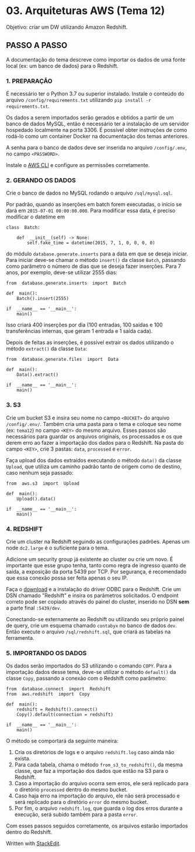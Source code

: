 
# 03. Arquiteturas AWS (Tema 12)

Objetivo: criar um DW utilizando Amazon Redshift.

## PASSO A PASSO

A documentação do tema descreve como importar os dados de uma fonte local (ex: um banco de dados) para o Redshift.

### 1. PREPARAÇÃO

É necessário ter o Python 3.7 ou superior instalado. Instale o conteúdo do arquivo `/config/requirements.txt` utilizando `pip install -r requirements.txt`. 

Os dados a serem importados serão gerados e obtidos a partir de um banco de dados MySQL, então é necessário ter a instalação de um servidor hospedado localmente na porta 3306. É possível obter instruções de como rodá-lo como um container Docker na documentação dos temas anteriores.

A senha para o banco de dados deve ser inserida no arquivo `/config/.env`, no campo `<PASSWORD>`.

Instale o [AWS CLI](https://docs.aws.amazon.com/cli/latest/userguide/getting-started-install.html)  e configure as permissões corretamente.


### 2. GERANDO OS DADOS
Crie o banco de dados no MySQL rodando o arquivo `/sql/mysql.sql`. 

Por padrão, quando as inserções em batch forem executadas, o início se dará em `2015-07-01 00:00:00.000`. Para modificar essa data, é preciso modificar o datetime em

    class  Batch:
    
	    def  __init__(self) -> None:
			self.fake_time = datetime(2015, 7, 1, 0, 0, 0, 0)
do módulo `database.generate.inserts` para a data em que se deseja iniciar.
Para iniciar deve-se chamar o método `insert()` da classe `Batch`, passando como parâmetro o número de dias que se deseja fazer inserções. Para 7 anos, por exemplo, deve-se utilizar 2555 dias:

    from  database.generate.inserts  import  Batch
    
    def  main():
	    Batch().insert(2555)
    
    if  __name__ == '__main__':
		main()

Isso criará 400 inserções por dia (100 entradas, 100 saídas e 100 transferências internas, que geram 1 entrada e 1 saída cada).

Depois de feitas as inserções, é possível extrair os dados utilizando o método `extract()` da classe `Data`:

	from  database.generate.files  import  Data
    
    def  main():
	    Data().extract()
    
    if  __name__ == '__main__':
		main()

### 3. S3
Crie um bucket S3 e insira seu nome no campo `<BUCKET>` do arquivo `/config/.env/`. Também cria uma pasta para o tema e coloque seu nome (ex: `tema12`) no campo `<KEY>` do mesmo arquivo. Esses passos são necessários para guardar os arquivos originais, os processados e os que derem erro ao fazer a importação dos dados para o Redshift. Na pasta do campo `<KEY>`, crie 3 pastas: `data`, `processed` e `error`.

Faça upload dos dados extraídos executando o método `data()` da classe `Upload`, que utiliza um caminho padrão tanto de origem como de destino, caso nenhum seja passado:

	from  aws.s3  import  Upload
    
    def  main():
	    Upload().data()
    
    if  __name__ == '__main__':
		main()

### 4. REDSHIFT
Crie um cluster na Redshift seguindo as configurações padrões. Apenas um node `dc2.large` é o suficiente para o tema.

Adicione um security group já existente ao cluster ou crie um novo. É importante que esse grupo tenha, tanto como regra de ingresso quanto de saída, a exposição da porta 5439 por TCP. Por segurança, é recomendado que essa conexão possa ser feita apenas o seu IP.

Faça o [download](https://docs.aws.amazon.com/redshift/latest/mgmt/configure-odbc-connection.html) e a instalação do driver ODBC para o Redshift. Crie um DSN chamado "Redshift" e insira os parâmetros solicitados. O endpoint correto pode ser copiado através do painel do cluster, inserido no DSN **sem** a parte final `:5439/dev`.

Conectando-se externamente ao Redshift ou utilizando seu próprio painel de query, crie um esquema chamado `contabyx` no banco de dados `dev`. Então execute o arquivo `/sql/redshift.sql`, que criará as tabelas na ferramenta.

### 5. IMPORTANDO OS DADOS

Os dados serão importados do S3 utilizando o comando `COPY`. Para a importação dados desse tema, deve-se utilizar o método `default()` da classe `Copy`, passando a conexão com o Redshift como parâmetro:

	from  database.connect  import  Redshift
	from  aws.redshift  import  Copy
    
    def  main():
	    redshift = Redshift().connect()
	    Copy().default(connection = redshift)
    
    if  __name__ == '__main__':
		main()

O método se comportará da seguinte maneira:

 1. Cria os diretórios de logs e o arquivo `redshift.log` caso ainda não exista.
 2. Para cada tabela, chama o método `from_s3_to_redshift()`, da mesma classe, que faz a importação dos dados que estão na S3 para o Redshift.
 3. Caso a importação do arquivo ocorra sem erros, ele será replicado para o diretório `processed` dentro do mesmo bucket.
 4. Caso haja erro na importação do arquivo, ele não será processado e será replicado para o diretório `error` do mesmo bucket.
 5. Por fim, o arquivo `redshift.log`, que guarda o log dos erros durante a execução, será subido também para a pasta `error`.

Com esses passos seguidos corretamente, os arquivos estarão importados dentro do Redshift.

Written with [StackEdit](https://stackedit.io/).